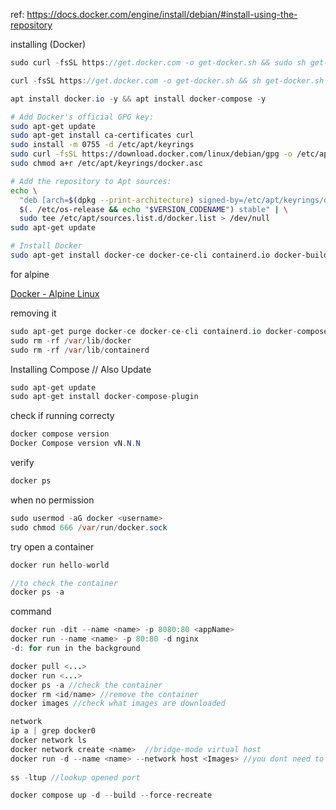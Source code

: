 ref: https://docs.docker.com/engine/install/debian/#install-using-the-repository

installing (Docker)

```java
sudo curl -fsSL https://get.docker.com -o get-docker.sh && sudo sh get-docker.sh

curl -fsSL https://get.docker.com -o get-docker.sh && sh get-docker.sh

apt install docker.io -y && apt install docker-compose -y

```

```bash
# Add Docker's official GPG key:
sudo apt-get update
sudo apt-get install ca-certificates curl
sudo install -m 0755 -d /etc/apt/keyrings
sudo curl -fsSL https://download.docker.com/linux/debian/gpg -o /etc/apt/keyrings/docker.asc
sudo chmod a+r /etc/apt/keyrings/docker.asc

# Add the repository to Apt sources:
echo \
  "deb [arch=$(dpkg --print-architecture) signed-by=/etc/apt/keyrings/docker.asc] https://download.docker.com/linux/debian \
  $(. /etc/os-release && echo "$VERSION_CODENAME") stable" | \
  sudo tee /etc/apt/sources.list.d/docker.list > /dev/null
sudo apt-get update

# Install Docker
sudo apt-get install docker-ce docker-ce-cli containerd.io docker-buildx-plugin docker-compose-plugin
```

for alpine

[Docker - Alpine Linux](https://wiki.alpinelinux.org/wiki/Docker)

removing it

```java
sudo apt-get purge docker-ce docker-ce-cli containerd.io docker-compose-plugin
sudo rm -rf /var/lib/docker
sudo rm -rf /var/lib/containerd
```

Installing Compose // Also Update

```java
sudo apt-get update
sudo apt-get install docker-compose-plugin
```

check if running correcty

```java
docker compose version
Docker Compose version vN.N.N
```

verify

```java
docker ps
```

when no permission

```java
sudo usermod -aG docker <username>
sudo chmod 666 /var/run/docker.sock
```

try open a container

```java
docker run hello-world

//to check the container
docker ps -a
```

command

```java
docker run -dit --name <name> -p 8080:80 <appName>
docker run --name <name> -p 80:80 -d nginx
-d: for run in the background

docker pull <...>
docker run <...>
docker ps -a //check the container
docker rm <id/name> //remove the container
docker images //check what images are downloaded

network
ip a | grep docker0
docker network ls
docker network create <name>  //bridge-mode virtual host
docker run -d --name <name> --network host <Images> //you dont need to specify the port
   
ss -ltup //lookup opened port

docker compose up -d --build --force-recreate
```